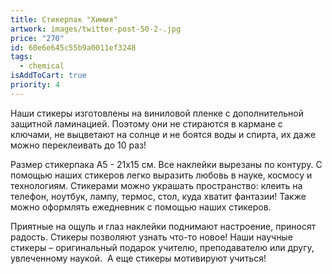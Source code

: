 ```yaml
---
title: Стикерпак "Химия"
artwork: images/twitter-post-50-2-.jpg
price: "270"
id: 60e6e645c55b9a0011ef3248
tags:
  - chemical
isAddToCart: true
priority: 4
---
```


Наши стикеры изготовлены на виниловой пленке с дополнительной защитной ламинацией. Поэтому они не стираются в кармане с ключами, не выцветают на солнце и не боятся воды и спирта, их даже можно переклеивать до 10 раз!

Размер стикерпака А5 - 21х15 см. Все наклейки вырезаны по контуру. С помощью наших стикеров легко выразить любовь в науке, космосу и технологиям. Стикерами можно украшать пространство: клеить на телефон, ноутбук, лампу, термос, стол, куда хватит фантазии! Также можно оформлять ежедневник с помощью наших стикеров.

Приятные на ощупь и глаз наклейки поднимают настроение, приносят радость. Стикеры позволяют узнать что-то новое! Наши научные стикеры – оригинальный подарок учителю, преподавателю или другу, увлеченному наукой.  А еще стикеры мотивируют учиться!
